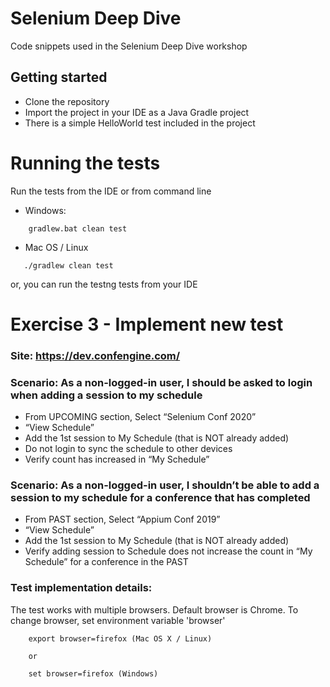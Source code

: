 # Selenium Deep Dive
Code snippets used in the Selenium Deep Dive workshop

## Getting started
* Clone the repository
* Import the project in your IDE as a Java Gradle project
* There is a simple HelloWorld test included in the project

# Running the tests
Run the tests from the IDE or from command line

* Windows:

```
    gradlew.bat clean test
```

 * Mac OS / Linux
 ```
    ./gradlew clean test
```

or, you can run the testng tests from your IDE


# Exercise 3 - Implement new test

### Site: https://dev.confengine.com/

### Scenario: As a non-logged-in user, I should be asked to login when adding a session to my schedule

* From UPCOMING section, Select “Selenium Conf 2020”
* “View Schedule”
* Add the 1st session to My Schedule (that is NOT already added)
* Do not login to sync the schedule to other devices
* Verify count has increased in “My Schedule”

### Scenario: As a non-logged-in user, I shouldn’t be able to add a session to my schedule for a conference that has completed
* From PAST section, Select “Appium Conf 2019”
* “View Schedule”
* Add the 1st session to My Schedule (that is NOT already added)
* Verify adding session to Schedule does not increase the count in “My Schedule” for a conference in the PAST

### Test implementation details:
The test works with multiple browsers. Default browser is Chrome. To change browser, set environment variable 'browser'
```
    export browser=firefox (Mac OS X / Linux)

    or

    set browser=firefox (Windows)
```